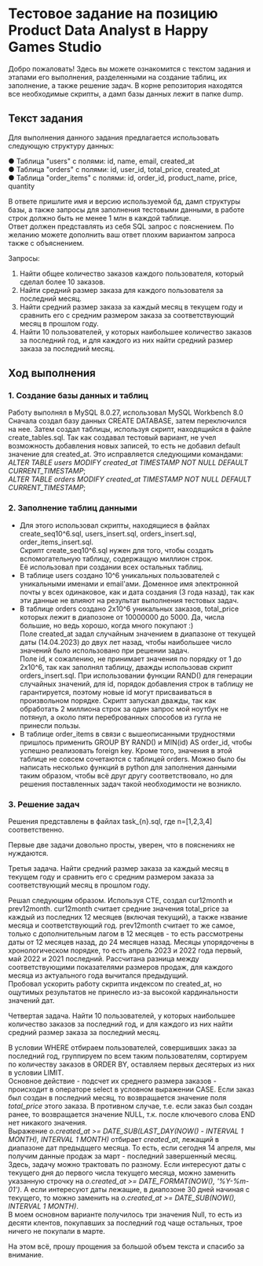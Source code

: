 # Тестовое задание на позицию Product Data Analyst в Happy Games Studio  

Добро пожаловать! Здесь вы можете ознакомится с текстом задания и этапами его выполнения, разделенными на создание таблиц, их заполнение, а также решение задач.
В корне репозитория находятся все необходимые скрипты, а дамп базы данных лежит в папке dump.  
  
## Текст задания
Для выполнения данного задания предлагается использовать следующую структуру данных:

●	Таблица "users" с полями: id, name, email, created_at  
●	Таблица "orders" с полями: id, user_id, total_price, created_at  
●	Таблица "order_items" с полями: id, order_id, product_name, price, quantity  

В ответе пришлите имя и версию используемой бд, дамп структуры базы, а также запросы для заполнения тестовыми данными, в работе строк должно быть не менее 1 млн в каждой таблице.  
Ответ должен представлять из себя SQL запрос с пояснением. По желанию можете дополнить ваш ответ плохим вариантом запроса также с объяснением.  

Запросы:  
1.	Найти общее количество заказов каждого пользователя, который сделал более 10 заказов.  
2.	Найти средний размер заказа для каждого пользователя за последний месяц.  
3.	Найти средний размер заказа за каждый месяц в текущем году и сравнить его с средним размером заказа за соответствующий месяц в прошлом году.  
4.	Найти 10 пользователей, у которых наибольшее количество заказов за последний год, и для каждого из них найти средний размер заказа за последний месяц.  

## Ход выполнения  

 ### 1. Создание базы данных и таблиц  
 
Работу выполнял в MySQL 8.0.27, использовал MySQL Workbench 8.0  
Сначала создал базу данных CREATE DATABASE, затем переключился на нее.
Затем создал таблицы, используя скрипт, находящийся в файле create_tables.sql.
Так как создавал тестовый вариант, не учел возможность добавления новых записей, то есть не добавил default значение для created_at. Это исправляется следующими командами:  
*ALTER TABLE users MODIFY created_at TIMESTAMP NOT NULL DEFAULT CURRENT_TIMESTAMP*;  
*ALTER TABLE orders MODIFY created_at TIMESTAMP NOT NULL DEFAULT CURRENT_TIMESTAMP*;  

### 2. Заполнение таблиц данными  

* Для этого использовал скрипты, находящиеся в файлах create_seq10^6.sql, users_insert.sql, orders_insert.sql, order_items_insert.sql.  
Скрипт create_seq10^6.sql нужен для того, чтобы создать вспомогательную таблицу, содержащую миллион строк.  
Её использовал при создании всех остальных таблиц. 
* В таблице users создано 10^6 уникальных пользователей с уникальными именами и email'ами. Доменное имя электронной почты у всех одинаковое, как и дата создания (3 года назад), так как эти данные не влияют на результат выполнения тестовых задач.  
* В таблице orders создано 2x10^6 уникальных заказов, total_price которых лежит в диапозоне от 10000000 до 5000. Да, числа большие, но ведь хорошо, когда много покупают :)  
Поле created_at задал случайным значением в диапазоне от текущей даты (14.04.2023) до двух лет назад, чтобы наибольшее число значений было использовано при решении задач.  
Поле id, к сожалению, не принимает значения по порядку от 1 до 2x10^6, так как заполнял таблицу, дважды использовав скрипт orders_insert.sql. При использовании функции RAND() для генерации случайных значений, для id, порядок добавления строк в таблицу не гарантируется, поэтому новые id могут присваиваться в произвольном порядке. Скрипт запускал дважды, так как обработать 2 миллиона строк за один запрос мой ноутбук не потянул, а около пяти переброванных способов из гугла не принесли пользы.  
* В таблице order_items в связи с вышеописанными трудностями пришлось применить GROUP BY RAND() и MIN(id) AS order_id, чтобы успешно реализовать foreign key. Кроме того, значения в этой таблице не совсем сочетаются с таблицей orders. Можно было бы написать несколько функций в python для заполнения данными таким образом, чтобы всё друг другу соответствовало, но для решения поставленных задач такой необходимости не возникло.  

### 3. Решение задач  

Решения представлены в файлах task_{n}.sql, где n=[1,2,3,4] соответственно.  

Первые две задачи довольно просты, уверен, что в пояснениях не нуждаются.  

Третья задача. Найти средний размер заказа за каждый месяц в текущем году и сравнить его с средним размером заказа за соответствующий месяц в прошлом году.  

Решал следующим образом. Используя CTE, создал cur12month и prev12month.
cur12month считает средние значения total_price за каждый из последних 12 месяцев (включая текущий), 
а также нзвание месяца и соответствующий год. prev12month считает то же самое, 
только с дополнительным лагом в 12 месяцев - то есть рассмотрены даты от 12 месяцев назад, до 24 месяцев назад. Месяцы упорядочены в хронологическом порядке, то есть апрель 2023 и 2022 года первый, май 2022 и 2021 последний.
Рассчитана разница между соответствующими показателями размеров продаж, для каждого месяца из актуального года вычитался предыдущий.  
Пробовал ускорить работу скрипта индексом по created_at, но ощутимых результатов не принесло из-за высокой кардинальности значений дат.  

Четвертая задача. Найти 10 пользователей, у которых наибольшее количество заказов за последний год, и для каждого из них найти средний размер заказа за последний месяц.  

В условии WHERE отбираем пользователей, совершивших заказ за последний год, группируем по всем таким пользователям, сортируем по количеству заказов в ORDER BY, оставляем первых десятерых из них в условии LIMIT.  
Основное действие - подсчет их среднего размера заказов - происходит в операторе select в условном выражении CASE. Если заказ был создан в последний месяц, то возвращается значение поля *total_price* этого заказа. В противном случае, т.е. если заказ был создан ранее, то возвращается значение NULL, т.к. после ключевого слова END нет никакого значения.  
Выражение *o.created_at >= DATE_SUB(LAST_DAY(NOW() - INTERVAL 1 MONTH), INTERVAL 1 MONTH)* отбирает *created_at*, лежащий в диапазоне дат предыдщего месяца. То есть, если сегодня 14 апреля, мы получим данные продаж за март - последний завершенный месяц. Здесь, задачу можно трактовать по разному. Если интересуют даты с текущего дня до первого числа текущего месяца, можно заменить указанную строчку на *o.created_at >= DATE_FORMAT(NOW(), '%Y-%m-01')*. А если интересуют даты лежащие, в диапозоне 30 дней начиная с текущего, то можно заменить на *o.created_at >= DATE_SUB(NOW(), INTERVAL 1 MONTH)*.  
В моем основном варианте получилось три значения Null, то есть из десяти клентов, покупавших за последний год чаще остальных, трое ничего не покупали в марте.

На этом всё, прошу прощения за большой объем текста и спасибо за внимание.


  



